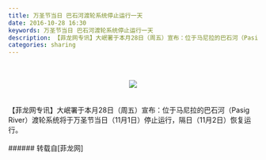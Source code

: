 ```yaml
---
title: 万圣节当日 巴石河渡轮系统停止运行一天
date: 2016-10-28 16:30
keywords: 万圣节当日 巴石河渡轮系统停止运行一天
description: 【菲龙网专讯】大岷署于本月28日（周五）宣布：位于马尼拉的巴石河（Pasig River）渡轮系统将于万圣节当日（11月1日）停止运行，隔日（11月2日）恢复运行。
categories: sharing
---
```

<td class="t_f" id="postmessage_417360">

<br/>
<br/>
<div align="center">

<img aid="436886" data-cf-modified-57947fa93b81878e4e330332-="" file="data/attachment/forum/201610/28/162959q88z4fq9j828a1jp.png.thumb.jpg" id="aimg_436886" inpost="1" onclick="" onmouseover="" src="http://www.flw.ph/data/attachment/forum/201610/28/162959q88z4fq9j828a1jp.png" style="cursor:pointer" zoomfile="data/attachment/forum/201610/28/162959q88z4fq9j828a1jp.png"/>


</div><br/>
<br/>
【菲龙网专讯】大岷署于本月28日（周五）宣布：位于马尼拉的巴石河（Pasig River）渡轮系统将于万圣节当日（11月1日）停止运行，隔日（11月2日）恢复运行。<br/>
<br/>
</td>
###### 转载自[菲龙网]